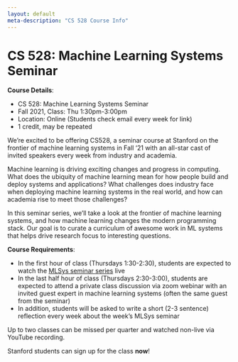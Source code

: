 ```yaml
---
layout: default
meta-description: "CS 528 Course Info"
---
```


# CS 528: Machine Learning Systems Seminar

**Course Details**:
* CS 528: Machine Learning Systems Seminar
* Fall 2021, Class: Thu 1:30pm-3:00pm
* Location: Online (Students check email every week for link)
* 1 credit, may be repeated

We’re excited to be offering CS528, a seminar course at Stanford on the frontier of machine learning systems in Fall ‘21 with an all-star cast of invited speakers every week from industry and academia.

Machine learning is driving exciting changes and progress in computing. What does the ubiquity of machine learning mean for how people build and deploy systems and applications? What challenges does industry face when deploying machine learning systems in the real world, and how can academia rise to meet those challenges?

In this seminar series, we’ll take a look at the frontier of machine learning systems, and how machine learning changes the modern programming stack. Our goal is to curate a curriculum of awesome work in ML systems that helps drive research focus to interesting questions.

**Course Requirements**:
* In the first hour of class (Thursdays 1:30-2:30), students are expected to watch the [MLSys seminar series](index.md) live
* In the last half hour of class (Thursdays 2:30-3:00), students are expected to attend a private class discussion via zoom webinar with an invited guest expert in machine learning systems (often the same guest from the seminar)
* In addition, students will be asked to write a short (2-3 sentence) reflection every week about the week’s MLSys seminar

Up to two classes can be missed per quarter and watched non-live via YouTube recording.

Stanford students can sign up for the class **now**!
